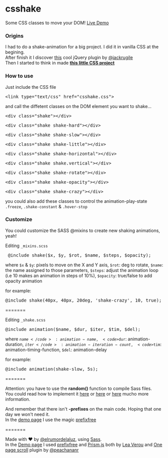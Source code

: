 csshake
=======

Some CSS classes to move your DOM!
<a href="http://elrumordelaluz.github.io/csshake/">Live Demo</a>

<h3>Origins</h3>
<p>I had to do a shake-animation for a big project. I did it in vanilla CSS at the begining.<br>After finish it I discover <a class="shake shake-constant shake-little" href="http://jackrugile.com/jrumble/">this</a> cool jQuery plugin by <a class="shake" href="https://twitter.com/jackrugile">@jackrugile</a><br> Then I started to think in made <strong><a href="http://elrumordelaluz.github.io/csshake/">this little CSS project</a></strong></p>

<h3>How to use</h3>
<p>
Just include the CSS file <pre>&lt;link type="text/css" href="csshake.css"&gt;</pre>
and call the diffetent classes on the DOM element you want to shake...
<pre>&lt;div class="shake"&gt;&lt;/div&gt;</pre>
<pre>&lt;div class="shake shake-hard"&gt;&lt;/div&gt;</pre>
<pre>&lt;div class="shake shake-slow"&gt;&lt;/div&gt;</pre>
<pre>&lt;div class="shake shake-little"&gt;&lt;/div&gt;</pre>
<pre>&lt;div class="shake shake-horizontal"&gt;&lt;/div&gt;</pre>
<pre>&lt;div class="shake shake.vertical"&gt;&lt;/div&gt;</pre>
<pre>&lt;div class="shake shake-rotate"&gt;&lt;/div&gt;</pre>
<pre>&lt;div class="shake shake-opacity"&gt;&lt;/div&gt;</pre>
<pre>&lt;div class="shake shake-crazy"&gt;&lt;/div&gt;</pre>
you could also add these classes to control the animation-play-state <code>.freeze</code>, <code>.shake-constant</code> &amp; <code>.hover-stop</code>
</p>


<h3>Customize</h3>
<p>You could customize the SASS @mixins to create new shaking animations, yeah!</p>
Editing <code>_mixins.scss</code>
<pre> @include shake($x, $y, $rot, $name, $steps, $opacity);</pre>
where <code>$x</code> & <code>$y</code>: pixels to move on the X and Y axis,
		  <code>$rot</code>: deg to rotate,
		  <code>$name</code>: the name assigned to those parameters,
		  <code>$steps</code>: adjust the animation loop (i.e 10 makes an animation in steps of 10%),
		  <code>$opacity</code>: true/false to add opacity animation
<p>for example:
<pre>@include shake(40px, 40px, 20deg, 'shake-crazy', 10, true);</pre>
</p>

=======

Editing <code>_shake.scss</code>
<pre>@include animation($name, $dur, $iter, $tim, $del);</pre>
where <code>$name</code>: animation-name,
		  <code>$dur</code>: animation-duration,
		  <code>$iter</code>: animation-iteration-count,
		  <code>$tim</code>: animation-timing-function,
		  <code>$del</code>: animation-delay
<p>for example:
<pre>@include animation(shake-slow, 5s);</pre>
</p>

=======

<p>Attention: you have to use the <strong>random()</strong> function to compile Sass files. <br>You could read how to implement it <a href="https://github.com/nex3/sass/pull/968" class="shake freez">here</a> or <a href="http://blog.codepen.io/2013/09/17/adding-random-function-sass/" class="shake shake-hard freez">here</a> or <a href="http://hugogiraudel.com/2013/10/17/sass-random/" class="shake shake-rotate freez">here</a> mucho more information.</p>
<p>And remember that there isn't <strong>-prefixes</strong> on the main code. Hoping that one day we won't need it.<br>In the <a href="http://elrumordelaluz.github.io/csshake/">demo page</a> I use the magic <a href="http://leaverou.github.io/prefixfree/">prefixfree</a></p>


=======


<footer>Made with ♥ by <a class="shake shake-constant hover-stop" href="http://twitter.com/elrumordelaluz">@elrumordelaluz</a>, using <a href="http://sass-lang.com/">Sass</a>.<br>In the <a href="http://elrumordelaluz.github.io/csshake/">Demo page</a> I used <a href="http://leaverou.github.io/prefixfree/">prefixfree</a> and <a href="http://prismjs.com/">Prism.js</a> both by <a href="http://twitter.com/LeaVerou">Lea Verou</a> and <a href="https://github.com/peachananr/onepage-scroll">One page scroll</a> plugin by <a href="https://twitter.com/peachananr">@peachananr</a> </footer>
